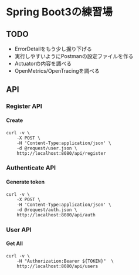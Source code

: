 # Spring Boot3の練習場

## TODO
- ErrorDetailをもう少し掘り下げる
- 実行しやすいようにPostmanの設定ファイルを作る
- Actuatorの内容を調べる
- OpenMetrics/OpenTracingを調べる

## API
### Register API
#### Create
```
curl -v \
    -X POST \
    -H 'Content-Type:application/json' \
    -d @request/user.json \
    http://localhost:8080/api/register
```
### Authenticate API
#### Generate token
```
curl -v \
    -X POST \
    -H 'Content-Type:application/json' \
    -d @request/auth.json \
    http://localhost:8080/api/auth
```
### User API
#### Get All
```
curl -v \
    -H "Authorization:Bearer ${TOKEN}"  \
    http://localhost:8080/api/users
```